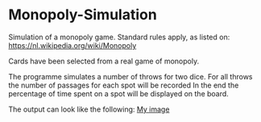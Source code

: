 # Monopoly-Simulation
Simulation of a monopoly game.
Standard rules apply, as listed on: https://nl.wikipedia.org/wiki/Monopoly

Cards have been selected from a real game of monopoly.

The programme simulates a number of throws for two dice.
For all throws the number of passages for each spot will be recorded
In the end the percentage of time spent on a spot will be displayed on the board.

The output can look like the following:
[My image](dijkstrar.github.com/Monopoly-Simulation/img/simulation.jpg)
